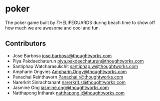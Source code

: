 # poker

The poker game built by THELIFEGUARDS during beach time to show off how much we are awesome and cool and fun.

## Contributors

- Jose Barbosa <jose.barbosa@thoughtworks.com>
- Piya Pakdeechaturun <piya.pakdeechaturun@thoughtworks.com>
- Santiphap Watcharasukchit <santiphap.w@thoughtworks.com>
- Ampharin Ongvies <Ampharin.Ongv@thoughtworks.com>
- Panachai Reinthavorn <Panachai.r@thoughtworks.com>
- Narerkrit Sinrachtanant <narerkrit.s@thoughtworks.com>
- Jasmine Ong <jasmine.ong@thoughtworks.com>
- Natthapong Intharak <natthapong.i@thoughtworks.com>

